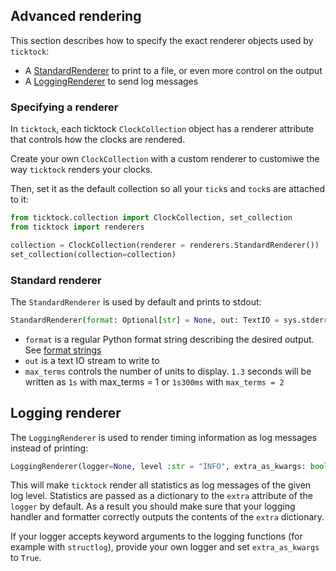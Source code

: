 
## Advanced rendering

This section describes how to specify the exact renderer objects used by `ticktock`: 

- A [StandardRenderer](#standard-renderer) to print to a file, or even more control on the output
- A [LoggingRenderer](#logging-renderer) to send log messages

### Specifying a renderer

In `ticktock`, each ticktock `ClockCollection` object has a renderer attribute that controls how the clocks are rendered.

Create your own `ClockCollection` with a custom renderer to customiwe the way `ticktock` renders your clocks. 

Then, set it as the default collection so all your `tick`s and `tock`s are attached to it:

```python
from ticktock.collection import ClockCollection, set_collection
from ticktock import renderers

collection = ClockCollection(renderer = renderers.StandardRenderer())
set_collection(collection=collection)
```

### Standard renderer

The `StandardRenderer` is used by default and prints to stdout: 

```python
StandardRenderer(format: Optional[str] = None, out: TextIO = sys.stderr, max_terms: int = 2)
```

- `format` is a regular Python format string describing the desired output. See [format strings](#changing-format)
- `out` is a text IO stream to write to
- `max_terms` controls the number of units to display. `1.3` seconds will be written as `1s` with max_terms = 1 or `1s300ms` with `max_terms = 2`

    
## Logging renderer

The `LoggingRenderer` is used to render timing information as log messages instead of printing:

```python
LoggingRenderer(logger=None, level :str = "INFO", extra_as_kwargs: bool = False)
```

This will make `ticktock` render all statistics as log messages of the given log level. 
Statistics are passed as a dictionary to the `extra` attribute of the `logger` by default. As a result you should make sure that your logging handler and formatter correctly outputs the contents of the `extra` dictionary.

If your logger accepts keyword arguments to the logging functions (for example with `structlog`), provide your own logger and set `extra_as_kwargs` to `True`.